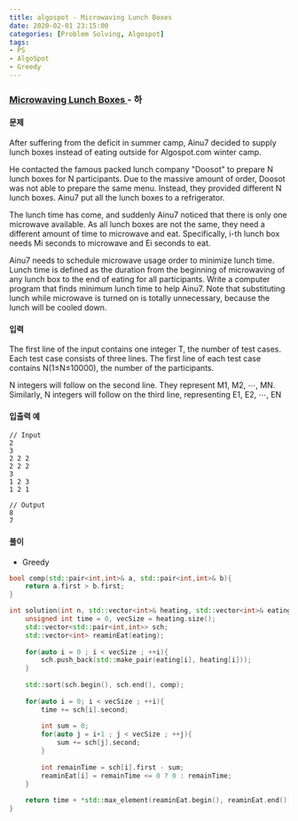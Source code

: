```yaml
---
title: algospot - Microwaving Lunch Boxes
date: 2020-02-01 23:15:00
categories: [Problem Solving, Algospot]
tags:
- PS
- AlgoSpot
- Greedy
---
```


### [ Microwaving Lunch Boxes ](https://www.algospot.com/judge/problem/read/LUNCHBOX) - 하

#### 문제

After suffering from the deficit in summer camp, Ainu7 decided to supply lunch boxes instead of eating outside for Algospot.com winter camp.

He contacted the famous packed lunch company "Doosot" to prepare N lunch boxes for N participants. Due to the massive amount of order, Doosot was not able to prepare the same menu. Instead, they provided different N lunch boxes. Ainu7 put all the lunch boxes to a refrigerator.

The lunch time has come, and suddenly Ainu7 noticed that there is only one microwave available. As all lunch boxes are not the same, they need a different amount of time to microwave and eat. Specifically, i-th lunch box needs Mi seconds to microwave and Ei seconds to eat.

Ainu7 needs to schedule microwave usage order to minimize lunch time. Lunch time is defined as the duration from the beginning of microwaving of any lunch box to the end of eating for all participants. Write a computer program that finds minimum lunch time to help Ainu7. Note that substituting lunch while microwave is turned on is totally unnecessary, because the lunch will be cooled down.

#### 입력
 
The first line of the input contains one integer T, the number of test cases.
Each test case consists of three lines. The first line of each test case contains N(1≤N≤10000), the number of the participants.

N integers will follow on the second line. They represent M1, M2, ⋯, MN.
Similarly, N integers will follow on the third line, representing E1, E2, ⋯, EN

#### 입출력 예

```
// Input
2
3
2 2 2
2 2 2
3
1 2 3
1 2 1

// Output
8
7
```

#### 풀이
  - Greedy

```cpp
bool comp(std::pair<int,int>& a, std::pair<int,int>& b){
	return a.first > b.first;
}

int solution(int n, std::vector<int>& heating, std::vector<int>& eating){
	unsigned int time = 0, vecSize = heating.size();
	std::vector<std::pair<int,int>> sch;
	std::vector<int> reaminEat(eating);
	
	for(auto i = 0 ; i < vecSize ; ++i){
		sch.push_back(std::make_pair(eating[i], heating[i]));
	}
	
	std::sort(sch.begin(), sch.end(), comp);
	
	for(auto i = 0; i < vecSize ; ++i){
		time += sch[i].second;
			
		int sum = 0;
		for(auto j = i+1 ; j < vecSize ; ++j){
			sum += sch[j].second;
		}
		
		int remainTime = sch[i].first - sum;
		reaminEat[i] = remainTime <= 0 ? 0 : remainTime;
	}
	
	return time + *std::max_element(reaminEat.begin(), reaminEat.end());
}
```